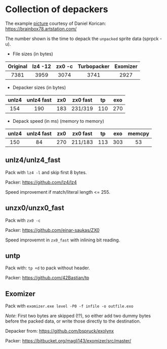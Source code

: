 # Collection of depackers

The example [picture](startrek_voyager.bmp) courtesy of Daniel Korican:
https://brainbox78.artstation.com/

The number shown is the time to depack the `unpacked` sprite data (sprpck -u).

* File sizes (in bytes)

| Original | lz4 -12 | zx0 -c | Turbopacker | Exomizer |
| :-:      | :-:     | :-:    | :-:         | :-:      |
| 7381     | 3959    | 3074   | 3741        | 2927     |

* Depacker sizes (in bytes)

| unlz4 | unlz4 fast | zx0 | zx0 fast | tp  | exo |
| :-:   | :-:        | :-: | :-:      | :-: | :-: |
| 154   | 190        | 183 | 231/319  | 110 | 270 |

* Depack speed (in ms) (memory to memory)

| unlz4 | unlz4 fast | zx0 | zx0 fast | tp  | exo | memcpy |
| :-:   | :-:        | :-: | :-:      | :-: | :-: | :-: |
| 150   | 84         | 270 | 211/183  | 113 | 303 | 53  |

## unlz4/unlz4_fast

Pack with `lz4 -l` and skip first 8 bytes.

Packer: https://github.com/lz4/lz4

Speed improvement if match/literal length <= 255.

## unzx0/unzx0_fast

Pack with `zx0 -c`

Packer: https://github.com/einar-saukas/ZX0

Speed improvemnt in `zx0_fast` with inlining bit reading.

## untp

Pack with: `tp +d` to pack without header.

Packer: https://github.com/42Bastian/tp

## Exomizer

Pack with `exomizer.exe level -P0 -f infile -o outfile.exo`

*Note*: First two bytes are skipped (!?), so either add two dummy bytes before the packed data, or write those directly to the destination.

Depacker from: https://github.com/bspruck/exolynx

Packer: https://bitbucket.org/magli143/exomizer/src/master/
